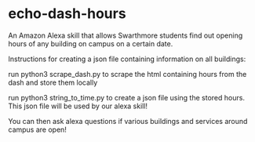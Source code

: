 # echo-dash-hours

An Amazon Alexa skill that allows Swarthmore students find out opening hours of any building on campus on a certain date.

Instructions for creating a json file containing information on all buildings:


run python3 scrape_dash.py to scrape the html containing hours from the dash and store them locally 


run python3 string_to_time.py to create a json file using the stored hours. This json file will be used by our alexa skill!


You can then ask alexa questions if various buildings and services around campus are open!
